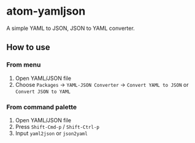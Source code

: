 # atom-yamljson

A simple YAML to JSON, JSON to YAML converter.

## How to use

### From menu

1. Open YAML/JSON file
2. Choose `Packages` -> `YAML-JSON Converter` -> `Convert YAML to JSON` or `Convert JSON to YAML`

### From command palette

1. Open YAML/JSON file
2. Press `Shift-Cmd-p` / `Shift-Ctrl-p`
3. Input `yaml2json` or `json2yaml`
